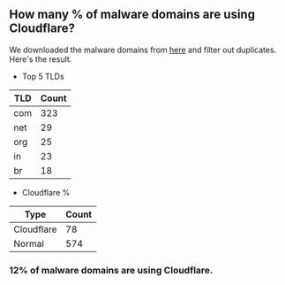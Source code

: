 ## How many % of malware domains are using Cloudflare?


We downloaded the malware domains from [here](https://urlhaus.abuse.ch) and filter out duplicates.
Here's the result.


[//]: # (start replacement)


- Top 5 TLDs

| TLD | Count |
| --- | --- |
| com | 323 |
| net | 29 |
| org | 25 |
| in | 23 |
| br | 18 |


- Cloudflare %

| Type | Count |
| --- | --- |
| Cloudflare | 78 |
| Normal | 574 |


### 12% of malware domains are using Cloudflare.